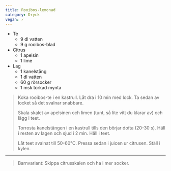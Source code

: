 ```yaml
---
title: Rooibos-lemonad
category: Dryck
vegan: ✓
---
```


- Te
  - 9 dl vatten
  - 9 g rooibos-blad
- Citrus
  - 1 apelsin
  - 1 lime
- Lag
  - 1 kanelstång
  - 1 dl vatten
  - 60 g rörsocker
  - 1 msk torkad mynta

> Koka rooibos-te i en kastrull. Låt dra i 10 min med lock. Ta sedan av locket så det svalnar snabbare.
> 
> Skala skalet av apelsinen och limen (tunt, så lite vitt du klarar av) och lägg i teet.
> 
> Torrosta kanelstången i en kastrull tills den börjar dofta (20-30 s). Häll i resten av lagen och sjud i 2 min. Häll i teet.
> 
> Låt teet svalnat till 50-60°C. Pressa sedan i juicen ur citrusen. Ställ i kylen. 

---

> Barnvariant: Skippa citrusskalen och ha i mer socker.
